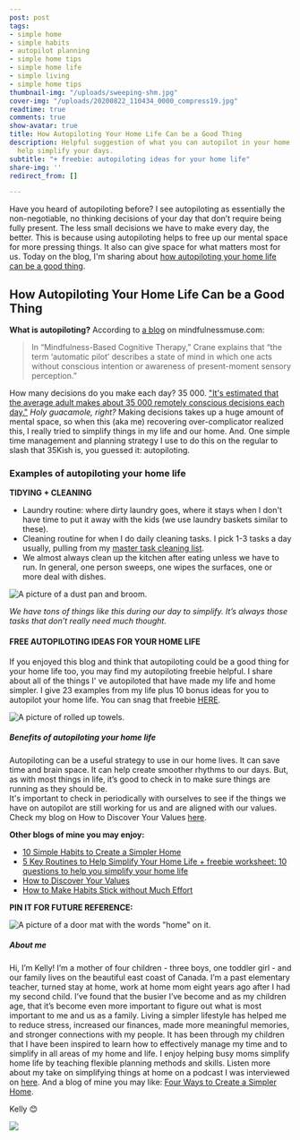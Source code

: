 ```yaml
---
post: post
tags:
- simple home
- simple habits
- autopilot planning
- simple home tips
- simple home life
- simple living
- simple home tips
thumbnail-img: "/uploads/sweeping-shm.jpg"
cover-img: "/uploads/20200822_110434_0000_compress19.jpg"
readtime: true
comments: true
show-avatar: true
title: How Autopiloting Your Home Life Can be a Good Thing
description: Helpful suggestion of what you can autopilot in your home life that will
  help simplify your days.
subtitle: "+ freebie: autopiloting ideas for your home life"
share-img: ''
redirect_from: []

---
```

Have you heard of autopiloting before? I see autopiloting as essentially the non-negotiable, no thinking decisions of your day that don’t require being fully present. The less small decisions we have to make every day, the better. This is because using autopiloting helps to free up our mental space for more pressing things. It also can give space for what matters most for us. Today on the blog, I'm sharing about [how autopiloting your home life can be a good thing](https://an.athletenetwork.com/blog/autopilot-is-a-good-thing).

## How Autopiloting Your Home Life Can be a Good Thing

**What is autopiloting?** According to [a blog](https://www.mindfulnessmuse.com/mindfulness/pros-and-cons-of-being-on-automatic-pilot#:\~:text=In%20%E2%80%9CMindfulness%2DBased%20Cognitive%20Therapy,the%20present%20moment%20is%20clouded.) on mindfulnessmuse.com:

> In “Mindfulness-Based Cognitive Therapy,” Crane explains that “the term ‘automatic pilot’ describes a state of mind in which one acts without conscious intention or awareness of present-moment sensory perception.”

How many decisions do you make each day? 35 000. ["It's estimated that the average adult makes about 35 000 remotely conscious decisions each day."](http://science.unctv.org/) _Holy guacamole, right?_ Making decisions takes up a huge amount of mental space, so when this (aka me) recovering over-complicator realized this, I really tried to simplify things in my life and our home. And. One simple time management and planning strategy I use to do this on the regular to slash that 35Kish is, you guessed it: autopiloting.

### Examples of autopiloting your home life

**TIDYING + CLEANING**

* Laundry routine: where dirty laundry goes, where it stays when I don't have time to put it away with the kids (we use laundry baskets similar to these).
* Cleaning routine for when I do daily cleaning tasks. I pick 1-3 tasks a day usually, pulling from my [master task cleaning list](https://www.simplehomemom.com/throw-out-the-cleaning-routine-and-try-this-instead/).
* We almost always clean up the kitchen after eating unless we have to run. In general, one person sweeps, one wipes the surfaces, one or more deal with dishes.

![A picture of a dust pan and broom.](/uploads/sweeping-shm.jpg "How Autopiloting Your Home Life Can be a Good Thing Sweeping SHM")

_We have tons of things like this during our day to simplify. It’s always those tasks that don’t really need much thought._

#### FREE AUTOPILOTING IDEAS FOR YOUR HOME LIFE

If you enjoyed this blog and think that autopiloting could be a good thing for your home life too, you may find my autopiloting freebie helpful. I share about all of the things I' ve autopiloted that have made my life and home simpler. I give 23 examples from my life plus 10 bonus ideas for you to autopilot your home life. You can snag that freebie [HERE](https://mailchi.mp/6c5f3d3e6bbd/autopiloting-examples).

![A picture of rolled up towels.](/uploads/towels.jpg "How Autopiloting Your Home Life Can be a Good Thing Towels SHM")

##### Benefits of autopiloting your home life

Autopiloting can be a useful strategy to use in our home lives. It can save time and brain space. It can help create smoother rhythms to our days. But, as with most things in life, it’s good to check in to make sure things are running as they should be.  
It's important to check in periodically with ourselves to see if the things we have on autopilot are still working for us and are aligned with our values. Check my blog on How to Discover Your Values [here](https://www.simplehomemom.com/flake-it-till-you-make-it-copy/).

**Other blogs of mine you may enjoy:**

* [10 Simple Habits to Create a Simpler Home](https://www.simplehomemom.com/10-simple-habits-to-create-a-simpler-home/)
* [5 Key Routines to Help Simplify Your Home Life + freebie worksheet: 10 questions to help you simplify your home life](https://www.simplehomemom.com/5-key-routines-to-help-simplify-your-home-life/)
* [How to Discover Your Values](https://www.simplehomemom.com/flake-it-till-you-make-it-copy/)
* [How to Make Habits Stick without Much Effort](https://www.simplehomemom.com/how-to-make-habits-stick-without-much-effort/)

**PIN IT FOR FUTURE REFERENCE:**

![A picture of a door mat with the words "home" on it.](/uploads/how-autpiloting-your-home-life-can-be-a-good-thing-shm.jpg "How Autopiloting Your Home Life Can be a Good Thing SHM")

##### About me

Hi, I’m Kelly! I’m a mother of four children - three boys, one toddler girl - and our family lives on the beautiful east coast of Canada. I’m a past elementary teacher, turned stay at home, work at home mom eight years ago after I had my second child. I’ve found that the busier I’ve become and as my children age, that it’s become even more important to figure out what is most important to me and us as a family. Living a simpler lifestyle has helped me to reduce stress, increased our finances, made more meaningful memories, and stronger connections with my people. It has been through my children that I have been inspired to learn how to effectively manage my time and to simplify in all areas of my home and life. I enjoy helping busy moms simplify home life by teaching flexible planning methods and skills. Listen more about my take on simplifying things at home on a podcast I was interviewed on [here](https://www.stitcher.com/show/make-joy-normal-cozy-homeschooling/episode/keeping-it-simple-an-interview-with-kelly-79787253). And a blog of mine you may like: [Four Ways to Create a Simpler Home](https://www.simplehomemom.com/four-ways-to-create-a-simpler-home/).

Kelly 😊

![](/uploads/headshot.jpg)